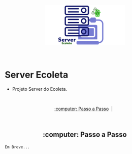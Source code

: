 <p align="center">
  <img src="../imagens/server-ecoleta.png" alt="Server Ecoleta" title="Server Ecoleta" style="vertical-align:top; margin:6px 4px;" width="50%">
</p><br />

# Server Ecoleta

- Projeto Server do Ecoleta.

<br />

<p align="center">
  <a href="#rodando"> :computer: Passo a Passo</a>&nbsp;&nbsp;|&nbsp;&nbsp;
</p>

<br />

<div id="rodando" align="center">
    <h2> :computer: Passo a Passo</h2>
</div>

```bash
Em Breve...
```
